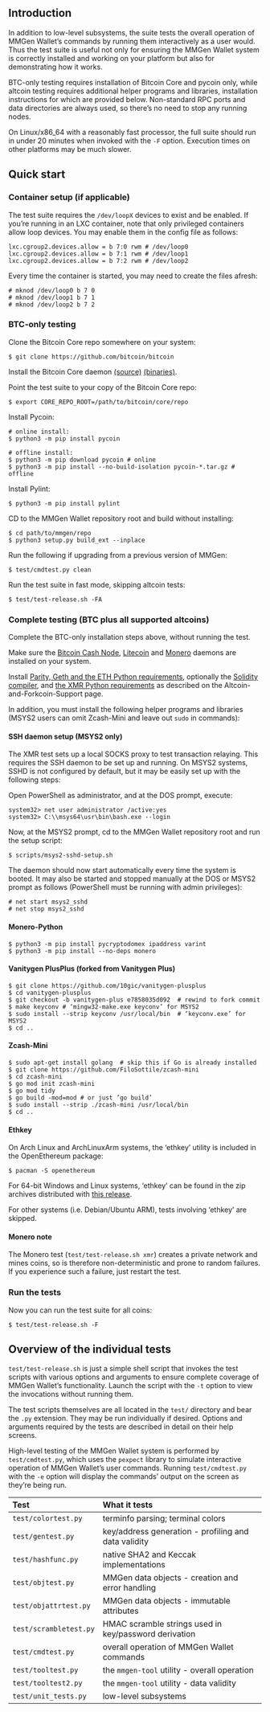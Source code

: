 ## Introduction

In addition to low-level subsystems, the suite tests the overall operation of
MMGen Wallet’s commands by running them interactively as a user would.  Thus the
test suite is useful not only for ensuring the MMGen Wallet system is correctly
installed and working on your platform but also for demonstrating how it works.

BTC-only testing requires installation of Bitcoin Core and pycoin only, while
altcoin testing requires additional helper programs and libraries, installation
instructions for which are provided below.  Non-standard RPC ports and data
directories are always used, so there’s no need to stop any running nodes.

On Linux/x86\_64 with a reasonably fast processor, the full suite should run in
under 20 minutes when invoked with the `-F` option.  Execution times on other
platforms may be much slower.

## Quick start

### Container setup (if applicable)

The test suite requires the `/dev/loopX` devices to exist and be enabled.  If
you’re running in an LXC container, note that only privileged containers allow
loop devices.  You may enable them in the config file as follows:

```text
lxc.cgroup2.devices.allow = b 7:0 rwm # /dev/loop0
lxc.cgroup2.devices.allow = b 7:1 rwm # /dev/loop1
lxc.cgroup2.devices.allow = b 7:2 rwm # /dev/loop2
```

Every time the container is started, you may need to create the files afresh:

```text
# mknod /dev/loop0 b 7 0
# mknod /dev/loop1 b 7 1
# mknod /dev/loop2 b 7 2
```

### BTC-only testing

Clone the Bitcoin Core repo somewhere on your system:

```text
$ git clone https://github.com/bitcoin/bitcoin
```

Install the Bitcoin Core daemon [(source)][sd] [(binaries)][bd].

Point the test suite to your copy of the Bitcoin Core repo:

```text
$ export CORE_REPO_ROOT=/path/to/bitcoin/core/repo
```

Install Pycoin:

```text
# online install:
$ python3 -m pip install pycoin

# offline install:
$ python3 -m pip download pycoin # online
$ python3 -m pip install --no-build-isolation pycoin-*.tar.gz # offline
```

Install Pylint:

```text
$ python3 -m pip install pylint
```

CD to the MMGen Wallet repository root and build without installing:

```text
$ cd path/to/mmgen/repo
$ python3 setup.py build_ext --inplace
```

Run the following if upgrading from a previous version of MMGen:

```text
$ test/cmdtest.py clean
```

Run the test suite in fast mode, skipping altcoin tests:

```text
$ test/test-release.sh -FA
```

### Complete testing (BTC plus all supported altcoins)

Complete the BTC-only installation steps above, without running the test.

Make sure the [Bitcoin Cash Node][cnd], [Litecoin][ld] and [Monero][md]
daemons are installed on your system.

Install [Parity, Geth and the ETH Python requirements][oe], optionally the
[Solidity compiler][sc], and [the XMR Python requirements][xr] as described on
the Altcoin-and-Forkcoin-Support page.

In addition, you must install the following helper programs and libraries (MSYS2
users can omit Zcash-Mini and leave out `sudo` in commands):

#### SSH daemon setup (MSYS2 only)

The XMR test sets up a local SOCKS proxy to test transaction relaying.  This
requires the SSH daemon to be set up and running.  On MSYS2 systems, SSHD
is not configured by default, but it may be easily set up with the following
steps:

Open PowerShell as administrator, and at the DOS prompt, execute:

```text
system32> net user administrator /active:yes
system32> C:\\msys64\usr\bin\bash.exe --login
```

Now, at the MSYS2 prompt, cd to the MMGen Wallet repository root and run the
setup script:

```text
$ scripts/msys2-sshd-setup.sh
```

The daemon should now start automatically every time the system is booted. It
may also be started and stopped manually at the DOS or MSYS2 prompt as follows
(PowerShell must be running with admin privileges):

```text
# net start msys2_sshd
# net stop msys2_sshd
```

#### Monero-Python

```text
$ python3 -m pip install pycryptodomex ipaddress varint
$ python3 -m pip install --no-deps monero
```

#### Vanitygen PlusPlus (forked from Vanitygen Plus)

```text
$ git clone https://github.com/10gic/vanitygen-plusplus
$ cd vanitygen-plusplus
$ git checkout -b vanitygen-plus e7858035d092  # rewind to fork commit
$ make keyconv # ‘mingw32-make.exe keyconv’ for MSYS2
$ sudo install --strip keyconv /usr/local/bin  # ‘keyconv.exe’ for MSYS2
$ cd ..
```

#### Zcash-Mini

```text
$ sudo apt-get install golang  # skip this if Go is already installed
$ git clone https://github.com/FiloSottile/zcash-mini
$ cd zcash-mini
$ go mod init zcash-mini
$ go mod tidy
$ go build -mod=mod # or just ’go build’
$ sudo install --strip ./zcash-mini /usr/local/bin
$ cd ..
```

#### Ethkey

On Arch Linux and ArchLinuxArm systems, the ‘ethkey’ utility is included in the
OpenEthereum package:

```text
$ pacman -S openethereum
```

For 64-bit Windows and Linux systems, ‘ethkey’ can be found in the zip archives
distributed with [this release][oz].

For other systems (i.e. Debian/Ubuntu ARM), tests involving ‘ethkey’ are skipped.

#### Monero note

The Monero test (`test/test-release.sh xmr`) creates a private network and
mines coins, so is therefore non-deterministic and prone to random failures.
If you experience such a failure, just restart the test.

### Run the tests

Now you can run the test suite for all coins:

```text
$ test/test-release.sh -F
```

## Overview of the individual tests

`test/test-release.sh` is just a simple shell script that invokes the test
scripts with various options and arguments to ensure complete coverage of
MMGen Wallet’s functionality.  Launch the script with the `-t` option to view
the invocations without running them.

The test scripts themselves are all located in the `test/` directory and bear
the `.py` extension.  They may be run individually if desired.  Options and
arguments required by the tests are described in detail on their help screens.

High-level testing of the MMGen Wallet system is performed by `test/cmdtest.py`,
which uses the `pexpect` library to simulate interactive operation of MMGen
Wallet’s user commands.  Running `test/cmdtest.py` with the `-e` option will
display the commands’ output on the screen as they’re being run.

| Test                  | What it tests                                        |
|:----------------------|:-----------------------------------------------------|
| `test/colortest.py`   | terminfo parsing; terminal colors                    |
| `test/gentest.py`     | key/address generation - profiling and data validity |
| `test/hashfunc.py`    | native SHA2 and Keccak implementations               |
| `test/objtest.py`     | MMGen data objects - creation and error handling     |
| `test/objattrtest.py` | MMGen data objects - immutable attributes            |
| `test/scrambletest.py`| HMAC scramble strings used in key/password derivation|
| `test/cmdtest.py`     | overall operation of MMGen Wallet commands           |
| `test/tooltest.py`    | the `mmgen-tool` utility - overall operation         |
| `test/tooltest2.py`   | the `mmgen-tool` utility - data validity             |
| `test/unit_tests.py`  | low-level subsystems                                 |

[sd]: Install-Bitcoind-from-Source-on-Linux
[bd]: Install-Bitcoind
[md]: https://getmonero.org/downloads/#linux
[ad]: https://download.bitcoinabc.org/
[cnd]: https://bitcoincashnode.org/
[ld]: https://download.litecoin.org/litecoin-0.17.1/
[oe]: Altcoin-and-Forkcoin-Support#a_ed
[sc]: Altcoin-and-Forkcoin-Support#a_dt
[xr]: Altcoin-and-Forkcoin-Support#a_xmr_req
[oz]: https://github.com/openethereum/openethereum/releases/tag/v3.1.0
